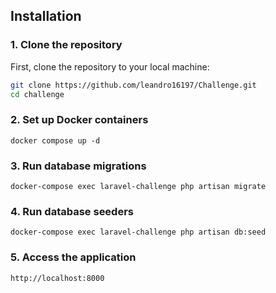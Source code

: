 ## Installation

### 1. Clone the repository
First, clone the repository to your local machine:

```bash
git clone https://github.com/leandro16197/Challenge.git
cd challenge
```
### 2. Set up Docker containers
    docker compose up -d

### 3. Run database migrations
    docker-compose exec laravel-challenge php artisan migrate
### 4. Run database seeders 
    docker-compose exec laravel-challenge php artisan db:seed
### 5. Access the application
    http://localhost:8000